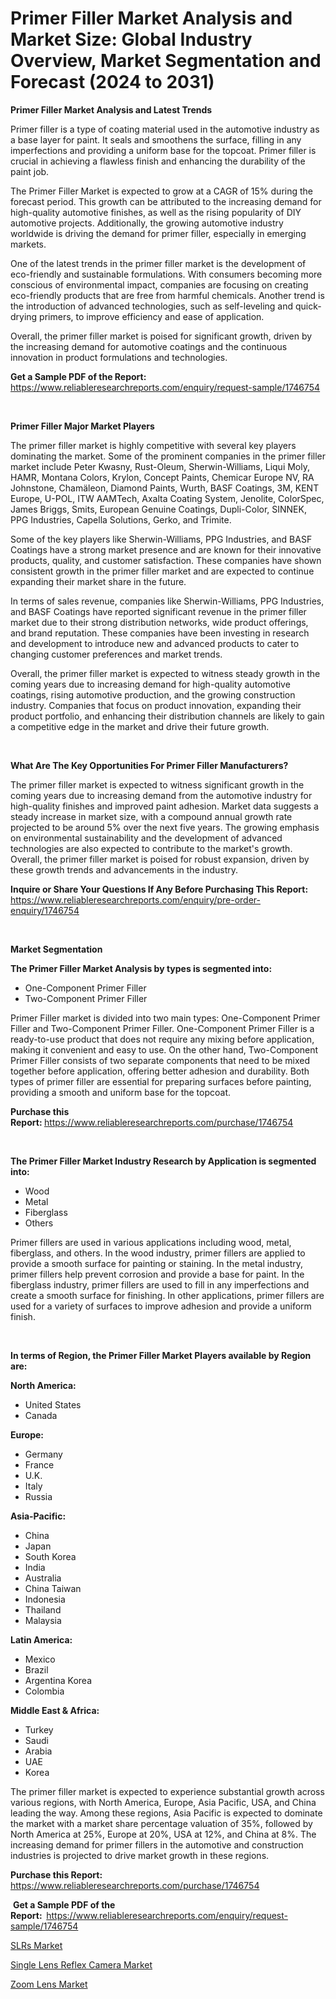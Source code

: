 <p><h1>Primer Filler Market Analysis and Market Size: Global Industry Overview, Market Segmentation and Forecast (2024 to 2031)</h1></p><p><strong>Primer Filler Market Analysis and Latest Trends</strong></p>
<p><p>Primer filler is a type of coating material used in the automotive industry as a base layer for paint. It seals and smoothens the surface, filling in any imperfections and providing a uniform base for the topcoat. Primer filler is crucial in achieving a flawless finish and enhancing the durability of the paint job.</p><p>The Primer Filler Market is expected to grow at a CAGR of 15% during the forecast period. This growth can be attributed to the increasing demand for high-quality automotive finishes, as well as the rising popularity of DIY automotive projects. Additionally, the growing automotive industry worldwide is driving the demand for primer filler, especially in emerging markets.</p><p>One of the latest trends in the primer filler market is the development of eco-friendly and sustainable formulations. With consumers becoming more conscious of environmental impact, companies are focusing on creating eco-friendly products that are free from harmful chemicals. Another trend is the introduction of advanced technologies, such as self-leveling and quick-drying primers, to improve efficiency and ease of application.</p><p>Overall, the primer filler market is poised for significant growth, driven by the increasing demand for automotive coatings and the continuous innovation in product formulations and technologies.</p></p>
<p><strong>Get a Sample PDF of the Report:&nbsp;</strong> <a href="https://www.reliableresearchreports.com/enquiry/request-sample/1746754">https://www.reliableresearchreports.com/enquiry/request-sample/1746754</a></p>
<p>&nbsp;</p>
<p><strong>Primer Filler Major Market Players</strong></p>
<p><p>The primer filler market is highly competitive with several key players dominating the market. Some of the prominent companies in the primer filler market include Peter Kwasny, Rust-Oleum, Sherwin-Williams, Liqui Moly, HAMR, Montana Colors, Krylon, Concept Paints, Chemicar Europe NV, RA Johnstone, Chamäleon, Diamond Paints, Wurth, BASF Coatings, 3M, KENT Europe, U-POL, ITW AAMTech, Axalta Coating System, Jenolite, ColorSpec, James Briggs, Smits, European Genuine Coatings, Dupli-Color, SINNEK, PPG Industries, Capella Solutions, Gerko, and Trimite.</p><p>Some of the key players like Sherwin-Williams, PPG Industries, and BASF Coatings have a strong market presence and are known for their innovative products, quality, and customer satisfaction. These companies have shown consistent growth in the primer filler market and are expected to continue expanding their market share in the future.</p><p>In terms of sales revenue, companies like Sherwin-Williams, PPG Industries, and BASF Coatings have reported significant revenue in the primer filler market due to their strong distribution networks, wide product offerings, and brand reputation. These companies have been investing in research and development to introduce new and advanced products to cater to changing customer preferences and market trends.</p><p>Overall, the primer filler market is expected to witness steady growth in the coming years due to increasing demand for high-quality automotive coatings, rising automotive production, and the growing construction industry. Companies that focus on product innovation, expanding their product portfolio, and enhancing their distribution channels are likely to gain a competitive edge in the market and drive their future growth.</p></p>
<p>&nbsp;</p>
<p><strong>What Are The Key Opportunities For Primer Filler Manufacturers?</strong></p>
<p><p>The primer filler market is expected to witness significant growth in the coming years due to increasing demand from the automotive industry for high-quality finishes and improved paint adhesion. Market data suggests a steady increase in market size, with a compound annual growth rate projected to be around 5% over the next five years. The growing emphasis on environmental sustainability and the development of advanced technologies are also expected to contribute to the market's growth. Overall, the primer filler market is poised for robust expansion, driven by these growth trends and advancements in the industry.</p></p>
<p><strong>Inquire or Share Your Questions If Any Before Purchasing This Report:</strong> <a href="https://www.reliableresearchreports.com/enquiry/pre-order-enquiry/1746754">https://www.reliableresearchreports.com/enquiry/pre-order-enquiry/1746754</a></p>
<p>&nbsp;</p>
<p><strong>Market Segmentation</strong></p>
<p><strong>The Primer Filler Market Analysis by types is segmented into:</strong></p>
<p><ul><li>One-Component Primer Filler</li><li>Two-Component Primer Filler</li></ul></p>
<p><p>Primer Filler market is divided into two main types: One-Component Primer Filler and Two-Component Primer Filler. One-Component Primer Filler is a ready-to-use product that does not require any mixing before application, making it convenient and easy to use. On the other hand, Two-Component Primer Filler consists of two separate components that need to be mixed together before application, offering better adhesion and durability. Both types of primer filler are essential for preparing surfaces before painting, providing a smooth and uniform base for the topcoat.</p></p>
<p><strong>Purchase this Report:&nbsp;</strong><a href="https://www.reliableresearchreports.com/purchase/1746754">https://www.reliableresearchreports.com/purchase/1746754</a></p>
<p>&nbsp;</p>
<p><strong>The Primer Filler Market Industry Research by Application is segmented into:</strong></p>
<p><ul><li>Wood</li><li>Metal</li><li>Fiberglass</li><li>Others</li></ul></p>
<p><p>Primer fillers are used in various applications including wood, metal, fiberglass, and others. In the wood industry, primer fillers are applied to provide a smooth surface for painting or staining. In the metal industry, primer fillers help prevent corrosion and provide a base for paint. In the fiberglass industry, primer fillers are used to fill in any imperfections and create a smooth surface for finishing. In other applications, primer fillers are used for a variety of surfaces to improve adhesion and provide a uniform finish.</p></p>
<p>&nbsp;</p>
<p><strong>In terms of Region, the Primer Filler Market Players available by Region are:</strong></p>
<p>
    <p> <strong> North America: </strong>
        <ul>
            <li>United States</li>
            <li>Canada</li>
        </ul>
        </p> 
    <p> <strong> Europe: </strong>
        <ul>
            <li>Germany</li>
            <li>France</li>
            <li>U.K.</li>
            <li>Italy</li>
            <li>Russia</li>
        </ul>
        </p> 
    <p> <strong> Asia-Pacific: </strong>
        <ul>
            <li>China</li>
            <li>Japan</li>
            <li>South Korea</li>
            <li>India</li>
            <li>Australia</li>
            <li>China Taiwan</li>
            <li>Indonesia</li>
            <li>Thailand</li>
            <li>Malaysia</li>
        </ul>
        </p> 
    <p> <strong> Latin America: </strong>
        <ul>
            <li>Mexico</li>
            <li>Brazil</li>
            <li>Argentina Korea</li>
            <li>Colombia</li>
        </ul>
        </p> 
    <p> <strong> Middle East & Africa: </strong>
        <ul>
            <li>Turkey</li>
            <li>Saudi</li>
            <li>Arabia</li>
            <li>UAE</li>
            <li>Korea</li>
        </ul>
    </p>
    </p>
<p><p>The primer filler market is expected to experience substantial growth across various regions, with North America, Europe, Asia Pacific, USA, and China leading the way. Among these regions, Asia Pacific is expected to dominate the market with a market share percentage valuation of 35%, followed by North America at 25%, Europe at 20%, USA at 12%, and China at 8%. The increasing demand for primer fillers in the automotive and construction industries is projected to drive market growth in these regions.</p></p>
<p><strong>Purchase this Report: </strong><a href="https://www.reliableresearchreports.com/purchase/1746754">https://www.reliableresearchreports.com/purchase/1746754</a></p>
<p>&nbsp;<strong>Get a Sample PDF of the Report:&nbsp;&nbsp;</strong><a href="https://www.reliableresearchreports.com/enquiry/request-sample/1746754">https://www.reliableresearchreports.com/enquiry/request-sample/1746754</a></p>
<p><strong></strong></p>
<p><p><a href="https://view.publitas.com/reportprime-1/slrs-market-dynamics-2023-2030-also-about-its-market-trends-projections-and-opportunities/">SLRs Market</a></p><p><a href="https://view.publitas.com/reportprime-1/global-single-lens-reflex-camera-market-by-types-applications-and-major-players-with-regional-growth-rate-analysis-and-development-situation-from-2023-to-2030/">Single Lens Reflex Camera Market</a></p><p><a href="https://view.publitas.com/reportprime-1/zoom-lens-market-a-comprehensive-report-of-its-market-share-growth-trends-2023-2030/">Zoom Lens Market</a></p></p>